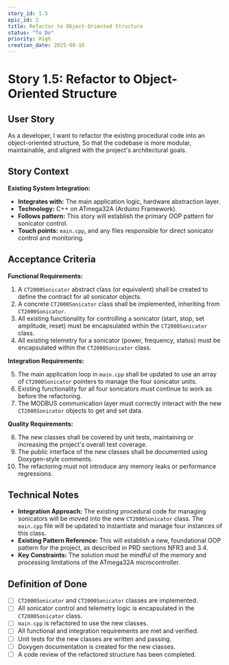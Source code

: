 ```yaml
---
story_id: 1.5
epic_id: 2
title: Refactor to Object-Oriented Structure
status: "To Do"
priority: High
creation_date: 2025-09-16
---
```


# Story 1.5: Refactor to Object-Oriented Structure

## User Story

As a developer,
I want to refactor the existing procedural code into an object-oriented structure,
So that the codebase is more modular, maintainable, and aligned with the project's architectural goals.

## Story Context

**Existing System Integration:**

- **Integrates with:** The main application logic, hardware abstraction layer.
- **Technology:** C++ on ATmega32A (Arduino Framework).
- **Follows pattern:** This story will establish the primary OOP pattern for sonicator control.
- **Touch points:** `main.cpp`, and any files responsible for direct sonicator control and monitoring.

## Acceptance Criteria

**Functional Requirements:**

1.  A `CT2000Sonicator` abstract class (or equivalent) shall be created to define the contract for all sonicator objects.
2.  A concrete `CT2000Sonicator` class shall be implemented, inheriting from `CT2000Sonicator`.
3.  All existing functionality for controlling a sonicator (start, stop, set amplitude, reset) must be encapsulated within the `CT2000Sonicator` class.
4.  All existing telemetry for a sonicator (power, frequency, status) must be encapsulated within the `CT2000Sonicator` class.

**Integration Requirements:**

5.  The main application loop in `main.cpp` shall be updated to use an array of `CT2000Sonicator` pointers to manage the four sonicator units.
6.  Existing functionality for all four sonicators must continue to work as before the refactoring.
7.  The MODBUS communication layer must correctly interact with the new `CT2000Sonicator` objects to get and set data.

**Quality Requirements:**

8.  The new classes shall be covered by unit tests, maintaining or increasing the project's overall test coverage.
9.  The public interface of the new classes shall be documented using Doxygen-style comments.
10. The refactoring must not introduce any memory leaks or performance regressions.

## Technical Notes

- **Integration Approach:** The existing procedural code for managing sonicators will be moved into the new `CT2000Sonicator` class. The `main.cpp` file will be updated to instantiate and manage four instances of this class.
- **Existing Pattern Reference:** This will establish a new, foundational OOP pattern for the project, as described in PRD sections NFR3 and 3.4.
- **Key Constraints:** The solution must be mindful of the memory and processing limitations of the ATmega32A microcontroller.

## Definition of Done

- [ ] `CT2000Sonicator` and `CT2000Sonicator` classes are implemented.
- [ ] All sonicator control and telemetry logic is encapsulated in the `CT2000Sonicator` class.
- [ ] `main.cpp` is refactored to use the new classes.
- [ ] All functional and integration requirements are met and verified.
- [ ] Unit tests for the new classes are written and passing.
- [ ] Doxygen documentation is created for the new classes.
- [ ] A code review of the refactored structure has been completed.
